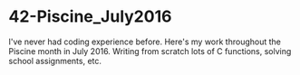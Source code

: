 # 42-Piscine_July2016
I've never had coding experience before. Here's my work throughout the Piscine month in July 2016. Writing from scratch lots of C functions, solving school assignments, etc.
